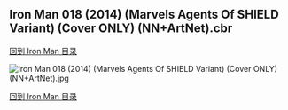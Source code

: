 ## Iron Man 018 (2014) (Marvels Agents Of SHIELD Variant) (Cover ONLY) (NN+ArtNet).cbr


[回到 Iron Man 目录](https://github.com/alicewish/markdown/blob/master/series/Iron-Man.md)


![Iron Man 018 (2014) (Marvels Agents Of SHIELD Variant) (Cover ONLY) (NN+ArtNet).jpg](https://wx1.sinaimg.cn/large/6a9fdecaly1fr0w1ume14j20zk1j5wpn.jpg)

[回到 Iron Man 目录](https://github.com/alicewish/markdown/blob/master/series/Iron-Man.md)

